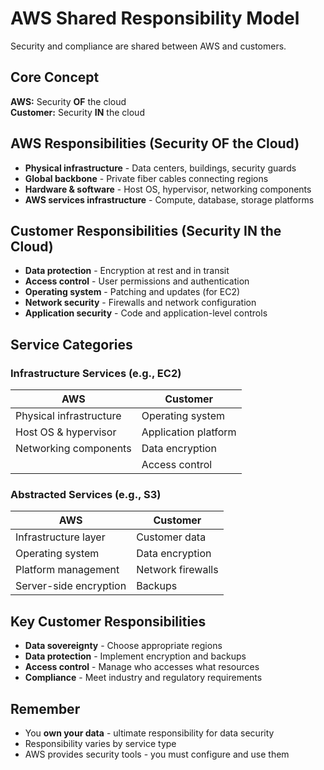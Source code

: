 # AWS Shared Responsibility Model

Security and compliance are shared between AWS and customers.

## Core Concept

**AWS:** Security **OF** the cloud  
**Customer:** Security **IN** the cloud

## AWS Responsibilities (Security OF the Cloud)

- **Physical infrastructure** - Data centers, buildings, security guards
- **Global backbone** - Private fiber cables connecting regions
- **Hardware & software** - Host OS, hypervisor, networking components
- **AWS services infrastructure** - Compute, database, storage platforms

## Customer Responsibilities (Security IN the Cloud)

- **Data protection** - Encryption at rest and in transit
- **Access control** - User permissions and authentication
- **Operating system** - Patching and updates (for EC2)
- **Network security** - Firewalls and network configuration
- **Application security** - Code and application-level controls

## Service Categories

### Infrastructure Services (e.g., EC2)
| AWS | Customer |
|-----|----------|
| Physical infrastructure | Operating system |
| Host OS & hypervisor | Application platform |
| Networking components | Data encryption |
| | Access control |

### Abstracted Services (e.g., S3)
| AWS | Customer |
|-----|----------|
| Infrastructure layer | Customer data |
| Operating system | Data encryption |
| Platform management | Network firewalls |
| Server-side encryption | Backups |

## Key Customer Responsibilities

- **Data sovereignty** - Choose appropriate regions
- **Data protection** - Implement encryption and backups  
- **Access control** - Manage who accesses what resources
- **Compliance** - Meet industry and regulatory requirements

## Remember

- You **own your data** - ultimate responsibility for data security
- Responsibility varies by service type
- AWS provides security tools - you must configure and use them